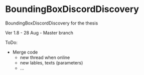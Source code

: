 # BoundingBoxDiscordDiscovery
BoundingBoxDiscordDiscovery for the thesis

Ver 1.8 - 28 Aug - Master branch


ToDo:
- Merge code
	+ new thread when online
	+ new lables, texts (parameters)
	+ ...

